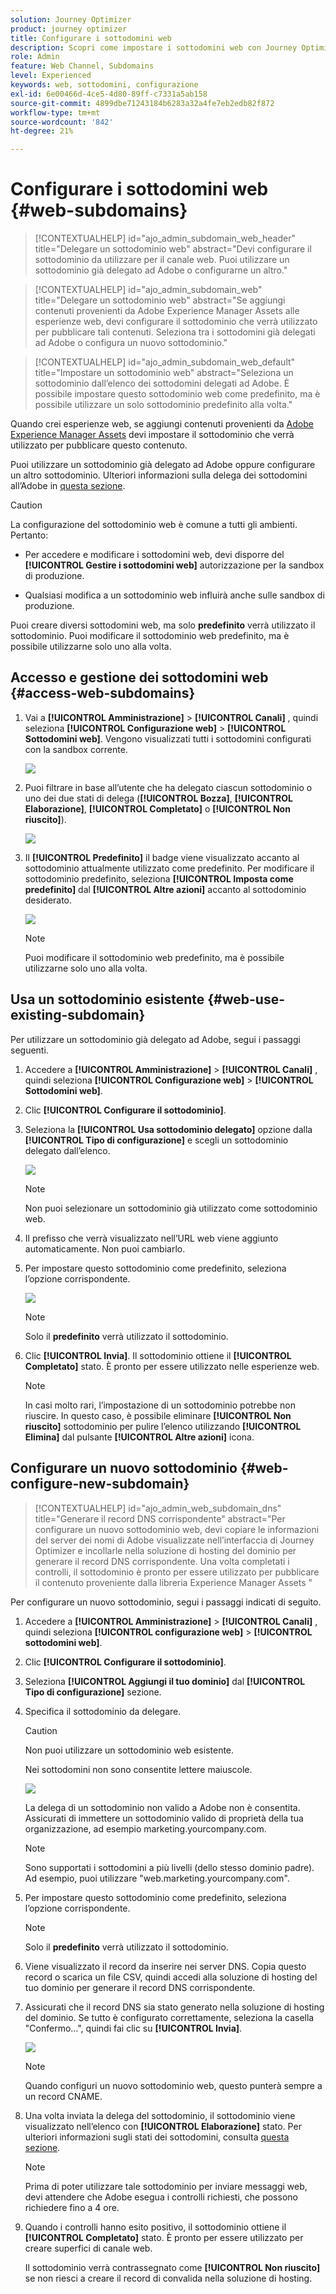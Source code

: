 ```yaml
---
solution: Journey Optimizer
product: journey optimizer
title: Configurare i sottodomini web
description: Scopri come impostare i sottodomini web con Journey Optimizer
role: Admin
feature: Web Channel, Subdomains
level: Experienced
keywords: web, sottodomini, configurazione
exl-id: 6e00466d-4ce5-4d80-89ff-c7331a5ab158
source-git-commit: 4899dbe71243184b6283a32a4fe7eb2edb82f872
workflow-type: tm+mt
source-wordcount: '842'
ht-degree: 21%

---
```


# Configurare i sottodomini web {#web-subdomains}

>[!CONTEXTUALHELP]
>id="ajo_admin_subdomain_web_header"
>title="Delegare un sottodominio web"
>abstract="Devi configurare il sottodominio da utilizzare per il canale web. Puoi utilizzare un sottodominio già delegato ad Adobe o configurarne un altro."

>[!CONTEXTUALHELP]
>id="ajo_admin_subdomain_web"
>title="Delegare un sottodominio web"
>abstract="Se aggiungi contenuti provenienti da Adobe Experience Manager Assets alle esperienze web, devi configurare il sottodominio che verrà utilizzato per pubblicare tali contenuti. Seleziona tra i sottodomini già delegati ad Adobe o configura un nuovo sottodominio."

>[!CONTEXTUALHELP]
>id="ajo_admin_subdomain_web_default"
>title="Impostare un sottodominio web"
>abstract="Seleziona un sottodominio dall’elenco dei sottodomini delegati ad Adobe. È possibile impostare questo sottodominio web come predefinito, ma è possibile utilizzare un solo sottodominio predefinito alla volta."

Quando crei esperienze web, se aggiungi contenuti provenienti da [Adobe Experience Manager Assets](../content-management/assets.md) devi impostare il sottodominio che verrà utilizzato per pubblicare questo contenuto.

Puoi utilizzare un sottodominio già delegato ad Adobe oppure configurare un altro sottodominio. Ulteriori informazioni sulla delega dei sottodomini all’Adobe in [questa sezione](../configuration/delegate-subdomain.md).

>[!CAUTION]
>
>La configurazione del sottodominio web è comune a tutti gli ambienti. Pertanto:
>
>* Per accedere e modificare i sottodomini web, devi disporre del **[!UICONTROL Gestire i sottodomini web]** autorizzazione per la sandbox di produzione.
>
> * Qualsiasi modifica a un sottodominio web influirà anche sulle sandbox di produzione.

Puoi creare diversi sottodomini web, ma solo **predefinito** verrà utilizzato il sottodominio. Puoi modificare il sottodominio web predefinito, ma è possibile utilizzarne solo uno alla volta.

## Accesso e gestione dei sottodomini web {#access-web-subdomains}

1. Vai a **[!UICONTROL Amministrazione]** > **[!UICONTROL Canali]** , quindi seleziona **[!UICONTROL Configurazione web]** > **[!UICONTROL Sottodomini web]**. Vengono visualizzati tutti i sottodomini configurati con la sandbox corrente.

   ![](assets/web-access-subdomains.png)

1. Puoi filtrare in base all’utente che ha delegato ciascun sottodominio o uno dei due stati di delega (**[!UICONTROL Bozza]**, **[!UICONTROL Elaborazione]**, **[!UICONTROL Completato]** o **[!UICONTROL Non riuscito]**).

   ![](assets/web-filter-subdomains.png)

1. Il **[!UICONTROL Predefinito]** il badge viene visualizzato accanto al sottodominio attualmente utilizzato come predefinito. Per modificare il sottodominio predefinito, seleziona **[!UICONTROL Imposta come predefinito]** dal **[!UICONTROL Altre azioni]** accanto al sottodominio desiderato.

   ![](assets/web-subdomain-default.png)

   >[!NOTE]
   >
   >Puoi modificare il sottodominio web predefinito, ma è possibile utilizzarne solo uno alla volta.

## Usa un sottodominio esistente {#web-use-existing-subdomain}

Per utilizzare un sottodominio già delegato ad Adobe, segui i passaggi seguenti.

1. Accedere a **[!UICONTROL Amministrazione]** > **[!UICONTROL Canali]** , quindi seleziona **[!UICONTROL Configurazione web]** > **[!UICONTROL Sottodomini web]**.

1. Clic **[!UICONTROL Configurare il sottodominio]**.

1. Seleziona la **[!UICONTROL Usa sottodominio delegato]** opzione dalla **[!UICONTROL Tipo di configurazione]** e scegli un sottodominio delegato dall’elenco.

   ![](assets/web-subdomain-details.png)

   >[!NOTE]
   >
   >Non puoi selezionare un sottodominio già utilizzato come sottodominio web.

1. Il prefisso che verrà visualizzato nell’URL web viene aggiunto automaticamente. Non puoi cambiarlo.

1. Per impostare questo sottodominio come predefinito, seleziona l’opzione corrispondente.

   ![](assets/web-subdomain-details-default.png)

   >[!NOTE]
   >
   >Solo il **predefinito** verrà utilizzato il sottodominio.

1. Clic **[!UICONTROL Invia]**. Il sottodominio ottiene il **[!UICONTROL Completato]** stato. È pronto per essere utilizzato nelle esperienze web.

   >[!NOTE]
   >
   >In casi molto rari, l’impostazione di un sottodominio potrebbe non riuscire. In questo caso, è possibile eliminare **[!UICONTROL Non riuscito]** sottodominio per pulire l’elenco utilizzando **[!UICONTROL Elimina]** dal pulsante **[!UICONTROL Altre azioni]** icona.

## Configurare un nuovo sottodominio {#web-configure-new-subdomain}

>[!CONTEXTUALHELP]
>id="ajo_admin_web_subdomain_dns"
>title="Generare il record DNS corrispondente"
>abstract="Per configurare un nuovo sottodominio web, devi copiare le informazioni del server dei nomi di Adobe visualizzate nell’interfaccia di Journey Optimizer e incollarle nella soluzione di hosting del dominio per generare il record DNS corrispondente. Una volta completati i controlli, il sottodominio è pronto per essere utilizzato per pubblicare il contenuto proveniente dalla libreria Experience Manager Assets "

Per configurare un nuovo sottodominio, segui i passaggi indicati di seguito.

1. Accedere a **[!UICONTROL Amministrazione]** > **[!UICONTROL Canali]** , quindi seleziona **[!UICONTROL configurazione web]** > **[!UICONTROL sottodomini web]**.

1. Clic **[!UICONTROL Configurare il sottodominio]**.

1. Seleziona **[!UICONTROL Aggiungi il tuo dominio]** dal **[!UICONTROL Tipo di configurazione]** sezione.

1. Specifica il sottodominio da delegare.

   >[!CAUTION]
   >
   >Non puoi utilizzare un sottodominio web esistente.
   >
   >Nei sottodomini non sono consentite lettere maiuscole.

   ![](assets/web-add-your-own-domain.png)

   La delega di un sottodominio non valido a Adobe non è consentita. Assicurati di immettere un sottodominio valido di proprietà della tua organizzazione, ad esempio marketing.yourcompany.com.

   >[!NOTE]
   >
   >Sono supportati i sottodomini a più livelli (dello stesso dominio padre). Ad esempio, puoi utilizzare &quot;web.marketing.yourcompany.com&quot;.

1. Per impostare questo sottodominio come predefinito, seleziona l’opzione corrispondente.

   >[!NOTE]
   >
   >Solo il **predefinito** verrà utilizzato il sottodominio.

1. Viene visualizzato il record da inserire nei server DNS. Copia questo record o scarica un file CSV, quindi accedi alla soluzione di hosting del tuo dominio per generare il record DNS corrispondente.

1. Assicurati che il record DNS sia stato generato nella soluzione di hosting del dominio. Se tutto è configurato correttamente, seleziona la casella &quot;Confermo...&quot;, quindi fai clic su **[!UICONTROL Invia]**.

   ![](assets/web-add-your-own-domain-confirm.png)

   >[!NOTE]
   >
   >Quando configuri un nuovo sottodominio web, questo punterà sempre a un record CNAME.

1. Una volta inviata la delega del sottodominio, il sottodominio viene visualizzato nell’elenco con **[!UICONTROL Elaborazione]** stato. Per ulteriori informazioni sugli stati dei sottodomini, consulta [questa sezione](../configuration/about-subdomain-delegation.md#access-delegated-subdomains).<!--Same statuses?-->

   >[!NOTE]
   >
   >Prima di poter utilizzare tale sottodominio per inviare messaggi web, devi attendere che Adobe esegua i controlli richiesti, che possono richiedere fino a 4 ore.

1. Quando i controlli hanno esito positivo, il sottodominio ottiene il **[!UICONTROL Completato]** stato. È pronto per essere utilizzato per creare superfici di canale web.

   Il sottodominio verrà contrassegnato come **[!UICONTROL Non riuscito]** se non riesci a creare il record di convalida nella soluzione di hosting.


<!--
Only a subdomain with the **[!UICONTROL Success]** status can be set as default.
You cannot delete a subdomain with the **[!UICONTROL Processing]** status.
-->
